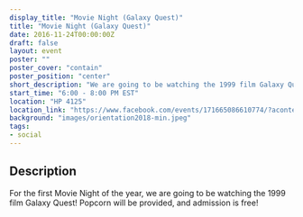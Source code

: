 ```yaml
---
display_title: "Movie Night (Galaxy Quest)"
title: "Movie Night (Galaxy Quest)"
date: 2016-11-24T00:00:00Z
draft: false
layout: event
poster: ""
poster_cover: "contain"
poster_position: "center"
short_description: "We are going to be watching the 1999 film Galaxy Quest!"
start_time: "6:00 - 8:00 PM EST"
location: "HP 4125"
location_link: "https://www.facebook.com/events/171665086610774/?acontext=%7B%22event_action_history%22%3A[%7B%22surface%22%3A%22page%22%7D]%7D"
background: "images/orientation2018-min.jpeg"
tags:
- social
---
```


## Description

For the first Movie Night of the year, we are going to be watching the 1999 film Galaxy Quest! Popcorn will be provided, and admission is free!


